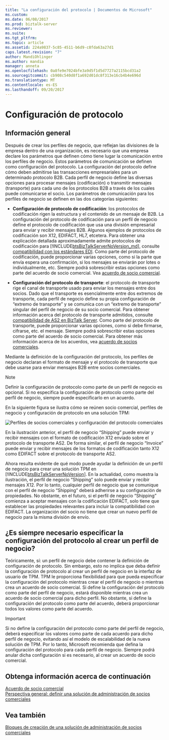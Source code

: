 ```yaml
---
title: "La configuración del protocolo | Documentos de Microsoft"
ms.custom: 
ms.date: 06/08/2017
ms.prod: biztalk-server
ms.reviewer: 
ms.suite: 
ms.tgt_pltfrm: 
ms.topic: article
ms.assetid: 224a9837-5c85-4511-b6d9-c8fda63a27d1
caps.latest.revision: "7"
author: MandiOhlinger
ms.author: mandia
manager: anneta
ms.openlocfilehash: 0a8fe9e7024bfe3a9d5f1d5d7727a2115bcd31a2
ms.sourcegitcommit: cb908c540d8f1a692d01dc8f313e16cb4b4e696d
ms.translationtype: MT
ms.contentlocale: es-ES
ms.lasthandoff: 09/20/2017
---
```

# <a name="protocol-settings"></a>Configuración de protocolo
## <a name="overview"></a>Información general
Después de crear los perfiles de negocio, que reflejan las divisiones de la empresa dentro de una organización, es necesario que una empresa declare los parámetros que definen cómo tiene lugar la comunicación entre los perfiles de negocio. Estos parámetros de comunicación se definen como configuración del protocolo. La configuración del protocolo define cómo deben admitirse las transacciones empresariales para un determinado protocolo B2B. Cada perfil de negocio define las diversas opciones para procesar mensajes (codificación) o transmitir mensajes (transporte) para cada uno de los protocolos B2B a través de los cuales puede comunicarse el socio. Los parámetros de comunicación para los perfiles de negocio se definen en las dos categorías siguientes:  
  
-   **Configuración de protocolo de codificación**: los protocolos de codificación rigen la estructura y el contenido de un mensaje de B2B. La configuración del protocolo de codificación para un perfil de negocio define el protocolo de codificación que usa una división empresarial para enviar y recibir mensajes B2B. Algunos ejemplos de protocolos de codificación son X12, EDIFACT, HL7, etcetera. Para obtener una explicación detallada aproximadamente admite protocolos de codificación para [!INCLUDE[btsBizTalkServerNoVersion_md](../includes/btsbiztalkservernoversion-md.md)], consulte [compatibilidad con los estándares EDI](../core/edi-standards-support.md). Como parte del protocolo de codificación, puede proporcionar varias opciones, como si la parte que envía espera una confirmación, si los mensajes se enviarán por lotes o individualmente, etc. Siempre podrá sobrescribir estas opciones como parte del acuerdo de socio comercial. Vea [acuerdo de socio comercial](../core/trading-partner-agreement.md).  
  
-   **Configuración del protocolo de transporte**: el protocolo de transporte rige el canal de transporte usado para enviar los mensajes entre dos socios. Dado que el transporte es esencialmente entre dos extremos de transporte, cada perfil de negocio define su propia configuración de “extremo de transporte” y se comunica con un “extremo de transporte” singular del perfil de negocio de su socio comercial. Para obtener información acerca del protocolo de transporte admitidos, consulte [compatibilidad de AS2 en BizTalk Server](../core/as2-support-in-biztalk-server.md). Como parte del protocolo de transporte, puede proporcionar varias opciones, como si debe firmarse, cifrarse, etc. el mensaje. Siempre podrá sobrescribir estas opciones como parte del acuerdo de socio comercial. Para obtener más información acerca de los acuerdos, vea [acuerdo de socios comerciales](../core/trading-partner-agreement.md).  
  
 Mediante la definición de la configuración del protocolo, los perfiles de negocio declaran el formato de mensaje y el protocolo de transporte que debe usarse para enviar mensajes B2B entre socios comerciales.  
  
> [!NOTE]
>  Definir la configuración de protocolo como parte de un perfil de negocio es opcional. Si no especifica la configuración de protocolo como parte del perfil de negocio, siempre puede especificarlo en un acuerdo.  
  
 En la siguiente figura se ilustra cómo se reúnen socio comercial, perfiles de negocio y configuración de protocolo en una solución TPM:  
  
 ![Perfiles de socios comerciales y configuración del protocolo comerciales](../core/media/protocolsettings.gif "ProtocolSettings")  
  
 En la ilustración anterior, el perfil de negocio “Shipping” puede enviar y recibir mensajes con el formato de codificación X12 enviado sobre el protocolo de transporte AS2. De forma similar, el perfil de negocio “Invoice” puede enviar y recibir mensajes de los formatos de codificación tanto X12 como EDIFACT sobre el protocolo de transporte AS2.  
  
 Ahora resulta evidente de qué modo puede ayudar la definición de un perfil de negocio para crear una solución TPM en [!INCLUDE[btsBizTalkServerNoVersion](../includes/btsbiztalkservernoversion-md.md)]. En la actualidad, como muestra la ilustración, el perfil de negocio “Shipping” solo puede enviar y recibir mensajes X12. Por lo tanto, cualquier perfil de negocio que se comunique con el perfil de negocio “Shipping” deberá adherirse a su configuración de propiedades. No obstante, en el futuro, si el perfil de negocio “Shipping” comienza a aceptar mensajes con la codificación EDIFACT, solo tiene que establecer las propiedades relevantes para incluir la compatibilidad con EDIFACT. La organización del socio no tiene que crear un nuevo perfil de negocio para la misma división de envío.  
  
## <a name="do-i-always-need-to-specify-the-protocol-settings-when-creating-a-business-profile"></a>¿Es siempre necesario especificar la configuración del protocolo al crear un perfil de negocio?  
 Teóricamente, sí: un perfil de negocio debe contener la definición de configuración de protocolo. Sin embargo, esto no implica que deba definir la configuración de protocolo al crear un perfil de negocio en la interfaz de usuario de TPM. TPM le proporciona flexibilidad para que pueda especificar la configuración del protocolo mientras crear el perfil de negocio o mientras crea un acuerdo de socio comercial. Si define la configuración del protocolo como parte del perfil de negocio, estará disponible mientras crea un acuerdo de socio comercial para dicho perfil. No obstante, si define la configuración del protocolo como parte del acuerdo, deberá proporcionar todos los valores como parte del acuerdo.  
  
> [!IMPORTANT]
>  Si no define la configuración del protocolo como parte del perfil de negocio, deberá especificar los valores como parte de cada acuerdo para dicho perfil de negocio, evitando así el modelo de escalabilidad de la nueva solución de TPM. Por lo tanto, Microsoft recomienda que defina la configuración del protocolo para cada perfil de negocio. Siempre podrá anular dicha configuración si es necesario, al crear un acuerdo de socio comercial.  

## <a name="learn-next"></a>Obtenga información acerca de continuación
[Acuerdo de socio comercial](../core/trading-partner-agreement.md)  
[Perspectiva general: definir una solución de administración de socios comerciales](../core/putting-it-all-together-defining-a-trading-partner-management-solution.md)  
  
## <a name="see-also"></a>Vea también  
 [Bloques de creación de una solución de administración de socios comerciales](../core/building-blocks-of-a-trading-partner-management-solution.md)